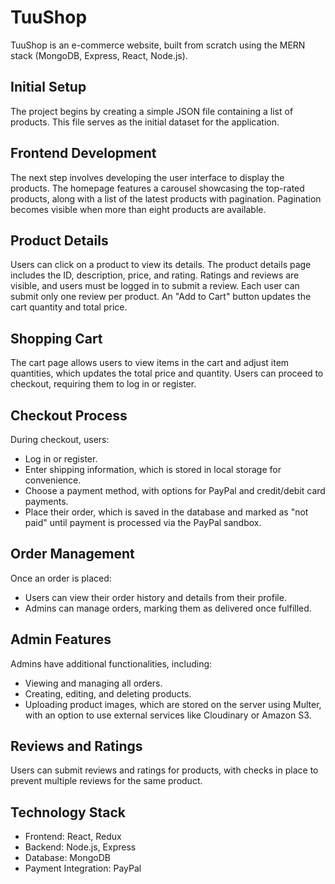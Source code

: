 # TuuShop

TuuShop is an e-commerce website, built from scratch using the MERN stack (MongoDB, Express, React, Node.js).

## Initial Setup

The project begins by creating a simple JSON file containing a list of products. This file serves as the initial dataset for the application.

## Frontend Development

The next step involves developing the user interface to display the products. The homepage features a carousel showcasing the top-rated products, along with a list of the latest products with pagination. Pagination becomes visible when more than eight products are available.

## Product Details

Users can click on a product to view its details. The product details page includes the ID, description, price, and rating. Ratings and reviews are visible, and users must be logged in to submit a review. Each user can submit only one review per product. An "Add to Cart" button updates the cart quantity and total price.

## Shopping Cart

The cart page allows users to view items in the cart and adjust item quantities, which updates the total price and quantity. Users can proceed to checkout, requiring them to log in or register.

## Checkout Process

During checkout, users:

- Log in or register.
- Enter shipping information, which is stored in local storage for convenience.
- Choose a payment method, with options for PayPal and credit/debit card payments.
- Place their order, which is saved in the database and marked as "not paid" until payment is processed via the PayPal sandbox.

## Order Management

Once an order is placed:

- Users can view their order history and details from their profile.
- Admins can manage orders, marking them as delivered once fulfilled.

## Admin Features

Admins have additional functionalities, including:

- Viewing and managing all orders.
- Creating, editing, and deleting products.
- Uploading product images, which are stored on the server using Multer, with an option to use external services like Cloudinary or Amazon S3.

## Reviews and Ratings

Users can submit reviews and ratings for products, with checks in place to prevent multiple reviews for the same product.

## Technology Stack

- Frontend: React, Redux
- Backend: Node.js, Express
- Database: MongoDB
- Payment Integration: PayPal
